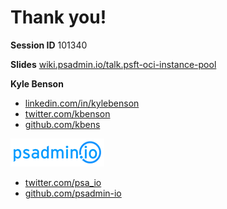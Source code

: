 
# Thank you!

**Session ID** 101340

**Slides** [wiki.psadmin.io/talk.psft-oci-instance-pool](https://wiki.psadmin.io/talk.psft-oci-instance-pool)

**Kyle Benson**
* [linkedin.com/in/kylebenson](https://www.linkedin.com/in/kylebenson)
* [twitter.com/kbenson](https://twitter.com/kbenson)
* [github.com/kbens](https://github.com/kbens)

[![psadmin.io](images/psadmin_io_blue.png)](https://psadmin.io)
* [twitter.com/psa_io](https://twitter.com/psa_io)
* [github.com/psadmin-io](https://github.com/psadmin-io)